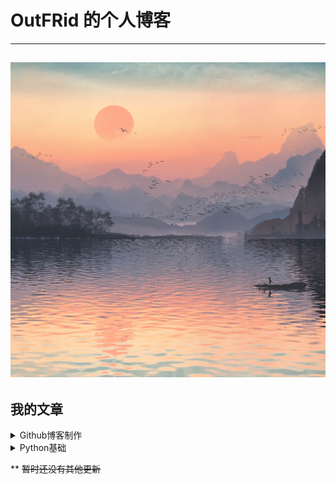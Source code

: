 # OutFRid 的个人博客
---
![主题照片](./images/index.jpg)
---

## 我的文章

<details>
    <summary>Github博客制作</summary>

- [博客架构解析](https://example.com)
- [语法注意事项](https://example.com)
</details>
<details>
    <summary>Python基础</summary>

- [Python多进程、多线程、多管程浅解](https://example.com)
- [Python上下文管理器浅解](https://example.com)
</details>

** ~~暂时还没有其他更新~~
